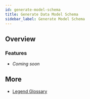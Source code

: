 ```yaml
---
id: generate-model-schema
title: Generate Data Model Schema
sidebar_label: Generate Model Schema
---
```


## Overview 

<add user journey description>
<add user journey flow>

### Features
- _Coming soon_

## More
- [Legend Glossary](../overview/legend-glossary.md)



